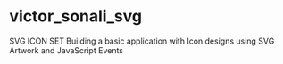 # victor_sonali_svg

SVG ICON SET
Building a basic application with Icon designs using SVG Artwork and JavaScript Events